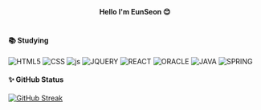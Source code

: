 <!--
**ES1230/ES1230** is a ✨ _special_ ✨ repository because its `README.md` (this file) appears on your GitHub profile.

Here are some ideas to get you started:

- 🔭 I’m currently working on ...
- 🌱 I’m currently learning ...
- 👯 I’m looking to collaborate on ...
- 🤔 I’m looking for help with ...
- 💬 Ask me about ...
- 📫 How to reach me: ...
- 😄 Pronouns: ...
- ⚡ Fun fact: ...

https://github.com/Envoy-VC/awesome-badges

![ES1230's github stats](https://github-readme-stats.vercel.app/api?username=ES1230&show_icons=true&theme=gruvbox)
 
[![Top Langs](https://github-readme-stats.vercel.app/api/top-langs/?username=ES1230&layout=compact)](https://github.com/anuraghazra/github-readme-stats)

-->

<div align="center">
<strong>Hello I'm EunSeon 😊 </strong>
</div>
  
###

#

    
#### 📚 Studying
  
![HTML5](https://img.shields.io/badge/HTML5-E34F26?style=for-the-badge&logo=html5&logoColor=white)
![CSS](https://img.shields.io/badge/CSS-239120?&style=for-the-badge&logo=css3&logoColor=white)
![js](https://img.shields.io/badge/JavaScript-F7DF1E?style=for-the-badge&logo=JavaScript&logoColor=white)
![JQUERY](https://img.shields.io/badge/jQuery-0769AD?style=for-the-badge&logo=jquery&logoColor=white)
![REACT](https://img.shields.io/badge/React-20232A?style=for-the-badge&logo=react&logoColor=61DAFB)
![ORACLE](https://img.shields.io/badge/Oracle-F80000?style=for-the-badge&logo=oracle&logoColor=black)
![JAVA](https://img.shields.io/badge/Java-ED8B00?style=for-the-badge&logo=openjdk&logoColor=white)
![SPRING](https://img.shields.io/badge/Spring-6DB33F?style=for-the-badge&logo=spring&logoColor=white)  

#### ✨ GitHub Status
  
[![GitHub Streak](https://streak-stats.demolab.com?user=ES1230&theme=dark&border_radius=15)](https://git.io/streak-stats)


